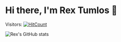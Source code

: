 # Hi there, I'm Rex Tumlos 👋

Visitors: [![HitCount](https://hits.dwyl.com/rextumlos/rextumlos.svg?style=flat-square)](http://hits.dwyl.com/rextumlos/rextumlos)

![Rex's GitHub stats](https://github-readme-stats.vercel.app/api?username=rextumlos)
